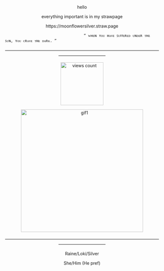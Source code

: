 <p align="center">
 hello

<p align="center">
everything important is in my strawpage

<p align="center">
https://moonflowersilver.straw.page

                                        “ ​ᴡʜᴇɴ ʏᴏᴜ ʜᴀᴠᴇ ꜱᴜꜰꜰᴇʀᴇᴅ ᴜɴᴅᴇʀ ᴛʜᴇ ꜱᴜɴ, ʏᴏᴜ ᴄʀᴀᴠᴇ ᴛʜᴇ ᴅᴀʀᴋ. ”


<p align="center">
———————————————————————————————————————————————

</p>

<p align="center">
    <img width="140" src="https://komarev.com/ghpvc/?username=moonflowerSilver&color=32cd32" alt="views count">
</p>

<p align="center">
    <img width="400" src="https://media1.tenor.com/m/CULpgFDPaKkAAAAd/loki.gif" alt="gif1">
</p>

<p align="center">
———————————————————————————————————————————————

<p align="center">
Raine/Loki/Silver

<p align="center">
She/Him (He pref)
